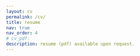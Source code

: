```yaml
---
layout: cv
permalink: /cv/
title: resume
nav: true
nav_order: 4
# cv_pdf:
description: resume (pdf) available upon request.
---
```

